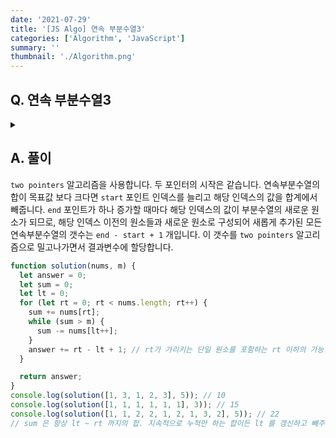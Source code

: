 ```yaml
---
date: '2021-07-29'
title: '[JS Algo] 연속 부분수열3'
categories: ['Algorithm', 'JavaScript']
summary: ''
thumbnail: './Algorithm.png'
---
```


## Q. 연속 부분수열3

<details>
<summary></summary>
<div markdown="1">       
N 개의 수로 이루어진 수열에서 연속부분수열의 합이 목표값 M 이하가 되는 모든 연속부분수열의 갯수를 구해야합니다.
</div>
</details>

## A. 풀이

`two pointers` 알고리즘을 사용합니다. 두 포인터의 시작은 같습니다. 연속부분수열의 합이 목표값 보다 크다면 `start` 포인트 인덱스를 늘리고 해당 인덱스의 값을 합계에서 빼줍니다. `end` 포인트가 하나 증가할 때마다 해당 인덱스의 값이 부분수열의 새로운 원소가 되므로, 해당 인덱스 이전의 원소들과 새로운 원소로 구성되어 새롭게 추가된 모든 연속부분수열의 갯수는 `end - start + 1` 개입니다. 이 갯수를 `two pointers` 알고리즘으로 밀고나가면서 결과변수에 할당합니다.

```javascript
function solution(nums, m) {
  let answer = 0;
  let sum = 0;
  let lt = 0;
  for (let rt = 0; rt < nums.length; rt++) {
    sum += nums[rt];
    while (sum > m) {
      sum -= nums[lt++];
    }
    answer += rt - lt + 1; // rt가 가리키는 단일 원소를 포함하는 rt 이하의 가능한 모든 부분수열의 갯수
  }

  return answer;
}
console.log(solution([1, 3, 1, 2, 3], 5)); // 10
console.log(solution([1, 1, 1, 1, 1, 1], 3)); // 15
console.log(solution([1, 1, 2, 2, 1, 2, 1, 3, 2], 5)); // 22
// sum 은 항상 lt ~ rt 까지의 합. 지속적으로 누적만 하는 합이든 lt 를 갱신하고 빼주는 합이든.
```
